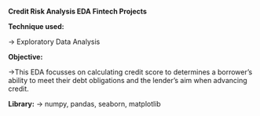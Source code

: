 **Credit Risk Analysis EDA Fintech Projects**
  
**Technique used:**

  -> Exploratory Data Analysis

**Objective:**

  ->This EDA focusses on calculating credit score to determines a borrower’s ability to meet their debt obligations and the lender’s aim when advancing credit.

**Library:**
  -> numpy, pandas, seaborn, matplotlib

